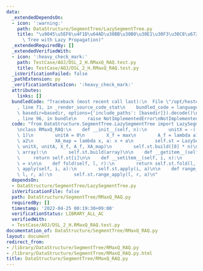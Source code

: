 ```yaml
---
data:
  _extendedDependsOn:
  - icon: ':warning:'
    path: DataStructure/SegmentTree/LazySegmentTree.py
    title: "\u9045\u5EF6\u4F1D\u64AD\u30BB\u30B0\u30E1\u30F3\u30C8\u6728 (Segment\
      \ Tree with Lazy Propagation)"
  _extendedRequiredBy: []
  _extendedVerifiedWith:
  - icon: ':heavy_check_mark:'
    path: TestCase/AOJ/DSL_2_H.RMaxQ_RAQ.test.py
    title: TestCase/AOJ/DSL_2_H.RMaxQ_RAQ.test.py
  _isVerificationFailed: false
  _pathExtension: py
  _verificationStatusIcon: ':heavy_check_mark:'
  attributes:
    links: []
  bundledCode: "Traceback (most recent call last):\n  File \"/opt/hostedtoolcache/Python/3.10.6/x64/lib/python3.10/site-packages/onlinejudge_verify/documentation/build.py\"\
    , line 71, in _render_source_code_stat\n    bundled_code = language.bundle(stat.path,\
    \ basedir=basedir, options={'include_paths': [basedir]}).decode()\n  File \"/opt/hostedtoolcache/Python/3.10.6/x64/lib/python3.10/site-packages/onlinejudge_verify/languages/python.py\"\
    , line 96, in bundle\n    raise NotImplementedError\nNotImplementedError\n"
  code: "from DataStructure.SegmentTree.LazySegmentTree import LazySegmentTree\n\n\
    \nclass RMaxQ_RAQ:\n    def __init__(self, n):\n        unitX = -((1 << 31) -\
    \ 1)\n        unitA = 0\n        X_f = max\n        A_f = lambda a1, a2: a1 +\
    \ a2\n        XA_map = lambda x, a: x + a\n        self.st = LazySegmentTree(n,\
    \ unitX, unitA, X_f, A_f, XA_map)\n        self.st.build([0] * n)\n\n    def build(self,\
    \ array):\n        self.st.build(array)\n\n    def __getitem__(self, i):\n   \
    \     return self.st[i]\n\n    def __setitem__(self, i, x):\n        self.st[i]\
    \ = x\n\n    def fold(self, l, r):\n        return self.st.fold(l, r)\n\n    def\
    \ apply(self, i, a):\n        self.st.apply(i, a)\n\n    def range_apply(self,\
    \ l, r, a):\n        self.st.range_apply(l, r, a)\n"
  dependsOn:
  - DataStructure/SegmentTree/LazySegmentTree.py
  isVerificationFile: false
  path: DataStructure/SegmentTree/RMaxQ_RAQ.py
  requiredBy: []
  timestamp: '2022-04-25 00:19:30+09:00'
  verificationStatus: LIBRARY_ALL_AC
  verifiedWith:
  - TestCase/AOJ/DSL_2_H.RMaxQ_RAQ.test.py
documentation_of: DataStructure/SegmentTree/RMaxQ_RAQ.py
layout: document
redirect_from:
- /library/DataStructure/SegmentTree/RMaxQ_RAQ.py
- /library/DataStructure/SegmentTree/RMaxQ_RAQ.py.html
title: DataStructure/SegmentTree/RMaxQ_RAQ.py
---
```

